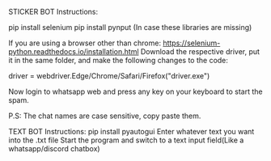 STICKER BOT Instructions:


pip install selenium
pip install pynput
(In case these libraries are missing)



If you are using a browser other than chrome:
https://selenium-python.readthedocs.io/installation.html 
Download the respective driver, put it in the same folder, and make the following changes to the code:

driver = webdriver.Edge/Chrome/Safari/Firefox("driver.exe")




Now login to whatsapp web and press any key on your keyboard to start the spam.

P.S: The chat names are case sensitive, copy paste them.





TEXT BOT Instructions:
pip install pyautogui
Enter whatever text you want into the .txt file
Start the program and switch to a text input field(Like a whatsapp/discord chatbox)


